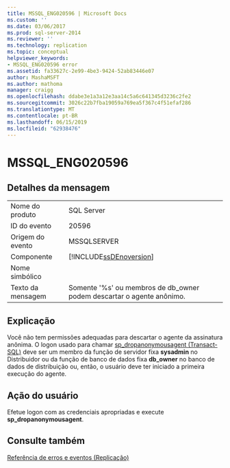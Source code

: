 ```yaml
---
title: MSSQL_ENG020596 | Microsoft Docs
ms.custom: ''
ms.date: 03/06/2017
ms.prod: sql-server-2014
ms.reviewer: ''
ms.technology: replication
ms.topic: conceptual
helpviewer_keywords:
- MSSQL_ENG020596 error
ms.assetid: fa33627c-2e99-4be3-9424-52ab83446e07
author: MashaMSFT
ms.author: mathoma
manager: craigg
ms.openlocfilehash: ddabe3e1a3a12e3aa14c5a6c641345d3236c2fe2
ms.sourcegitcommit: 3026c22b7fba19059a769ea5f367c4f51efaf286
ms.translationtype: MT
ms.contentlocale: pt-BR
ms.lasthandoff: 06/15/2019
ms.locfileid: "62938476"
---
```

# <a name="mssqleng020596"></a>MSSQL_ENG020596
    
## <a name="message-details"></a>Detalhes da mensagem  
  
|||  
|-|-|  
|Nome do produto|SQL Server|  
|ID do evento|20596|  
|Origem do evento|MSSQLSERVER|  
|Componente|[!INCLUDE[ssDEnoversion](../../includes/ssdenoversion-md.md)]|  
|Nome simbólico||  
|Texto da mensagem|Somente '%s' ou membros de db_owner podem descartar o agente anônimo.|  
  
## <a name="explanation"></a>Explicação  
 Você não tem permissões adequadas para descartar o agente da assinatura anônima. O logon usado para chamar [sp_dropanonymousagent &#40;Transact-SQL&#41;](/sql/relational-databases/system-stored-procedures/sp-dropanonymousagent-transact-sql) deve ser um membro da função de servidor fixa **sysadmin** no Distribuidor ou da função de banco de dados fixa **db_owner** no banco de dados de distribuição ou, então, o usuário deve ter iniciado a primeira execução do agente.  
  
## <a name="user-action"></a>Ação do usuário  
 Efetue logon com as credenciais apropriadas e execute **sp_dropanonymousagent**.  
  
## <a name="see-also"></a>Consulte também  
 [Referência de erros e eventos &#40;Replicação&#41;](errors-and-events-reference-replication.md)  
  
  
